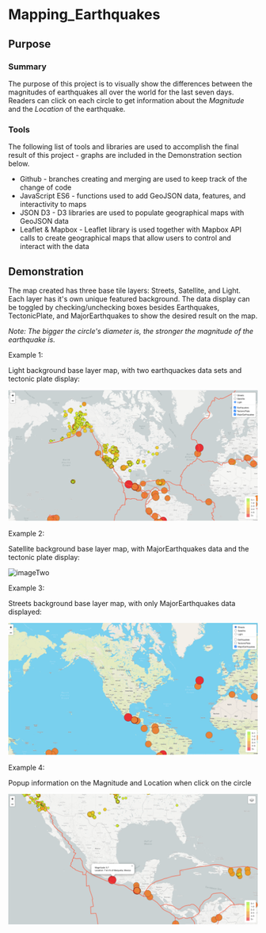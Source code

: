 # Mapping_Earthquakes
## Purpose
### Summary
The purpose of this project is to visually show the differences between the magnitudes of earthquakes all over the world for the last seven days. Readers can click on each circle to get information about the *Magnitude* and the *Location* of the earthquake.
### Tools
The following list of tools and libraries are used to accomplish the final result of this project - graphs are included in the Demonstration section below. 
* Github - branches creating and merging are used to keep track of the change of code
* JavaScript ES6 - functions used to add GeoJSON data, features, and interactivity to maps
* JSON D3 - D3 libraries are used to populate geographical maps with GeoJSON data
* Leaflet & Mapbox - Leaflet library is used together with Mapbox API calls to create geographical maps that allow users to control and interact with the data
## Demonstration
The map created has three base tile layers: Streets, Satellite, and Light. Each layer has it's own unique featured background. The data display can be toggled by checking/unchecking boxes besides Earthquakes, TectonicPlate, and MajorEarthquakes to show the desired result on the map.

*Note: The bigger the circle's diameter is, the stronger the magnitude of the earthquake is.*

Example 1:

Light background base layer map, with two earthquackes data sets and tectonic plate display:

![imageOne](images/imageOne.png)

Example 2:

Satellite background base layer map, with MajorEarthquakes data and the tectonic plate display:

![imageTwo](images/imageTwo.png)

Example 3:

Streets background base layer map, with only MajorEarthquakes data displayed:

![imageThree](images/imageThree.png)

Example 4:

Popup information on the Magnitude and Location when click on the circle

![popup](images/popup.png)